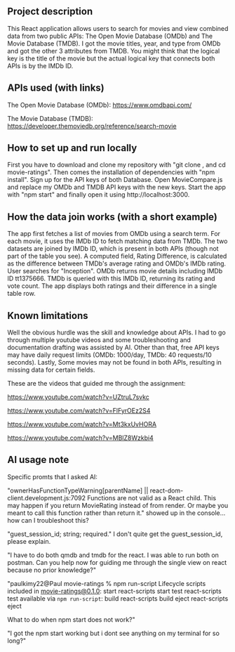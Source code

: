 ## Project description

This React application allows users to search for movies and view combined data from two public APIs: The Open Movie Database (OMDb) and 
The Movie Database (TMDB). I got the movie titles, year, and type from OMDb and got the other 3 attributes from TMDB. You might think that the logical key is the title of the movie but the actual logical key that connects both APIs is by the IMDb ID.

## APIs used (with links)

The Open Movie Database (OMDb): https://www.omdbapi.com/

The Movie Database (TMDB): https://developer.themoviedb.org/reference/search-movie

## How to set up and run locally

First you have to download and clone my repository with "git clone <your-repo-url>, and cd movie-ratings". Then comes the installation of dependencies with "npm install". Sign up for the API keys of both Database. Open MovieCompare.js and replace my OMDb and TMDB API keys with the new keys. Start the app with "npm start" and finally open it using http://localhost:3000.

## How the data join works (with a short example)

The app first fetches a list of movies from OMDb using a search term. For each movie, it uses the IMDb ID to fetch matching data from TMDb. The two datasets are joined by IMDb ID, which is present in both APIs (though not part of the table you see). A computed field, Rating Difference, is calculated as the difference between TMDb's average rating and OMDb's IMDb rating. User searches for "Inception". OMDb returns movie details including IMDb ID tt1375666. TMDb is queried with this IMDb ID, returning its rating and vote count. The app displays both ratings and their difference in a single table row.

## Known limitations

Well the obvious hurdle was the skill and knowledge about APIs. I had to go through multiple youtube videos and some troubleshooting and documentation drafting was assisted by AI. Other than that, free API keys may have daily request limits (OMDb: 1000/day, TMDb: 40 requests/10 seconds). Lastly, Some movies may not be found in both APIs, resulting in missing data for certain fields.

These are the videos that guided me through the assignment:

https://www.youtube.com/watch?v=UZtruL7svkc

https://www.youtube.com/watch?v=FlFyrOEz2S4

https://www.youtube.com/watch?v=Mt3kxUvHORA

https://www.youtube.com/watch?v=MBlZ8Wzkbi4


## AI usage note

Specific promts that I asked AI:

"ownerHasFunctionTypeWarning[parentName] ||
react-dom-client.development.js:7092 Functions are not valid as a React child. This may happen if you return MovieRating instead of <MovieRating /> from render. Or maybe you meant to call this function rather than return it." showed up in the console... how can I troubleshoot this?

"guest_session_id; string; required." I don't quite get the guest_session_id, please explain.

"I have to do both qmdb and tmdb for the react. I was able to run both on postman. Can you help now for guiding me through the single view on react because no prior knowledge?" 

"paulkimy22@Paul movie-ratings % npm run-script
Lifecycle scripts included in movie-ratings@0.1.0:
  start
    react-scripts start
  test
    react-scripts test
available via `npm run-script`:
  build
    react-scripts build
  eject
    react-scripts eject

What to do when npm start does not work?"

"I got the npm start working but i dont see anything on my terminal for so long?"